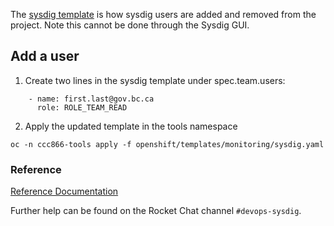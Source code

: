The [sysdig template](../openshift/templates/monitoring/sysdig.yaml) is how sysdig users are added and removed from the project.  Note this cannot be done through the Sysdig GUI.

## Add a user

1. Create two lines in the sysdig template under spec.team.users:
```
    - name: first.last@gov.bc.ca
      role: ROLE_TEAM_READ
```

2. Apply the updated template in the tools namespace

`oc -n ccc866-tools apply -f openshift/templates/monitoring/sysdig.yaml`

### Reference

[Reference Documentation](https://developer.gov.bc.ca/Set-up-a-team-in-Sysdig-Monitor)

Further help can be found on the Rocket Chat channel `#devops-sysdig`.
